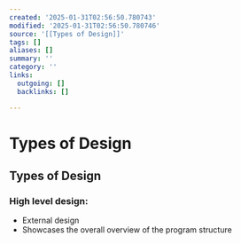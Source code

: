 ```yaml
---
created: '2025-01-31T02:56:50.780743'
modified: '2025-01-31T02:56:50.780746'
source: '[[Types of Design]]'
tags: []
aliases: []
summary: ''
category: ''
links:
  outgoing: []
  backlinks: []

---
```


# Types of Design

## Types of Design

### High level design:
- External design
- Showcases the overall overview of the program structure